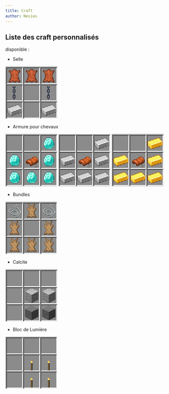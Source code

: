 ```yaml
---
title: Craft
author: Nesios
---
```


## Liste des craft personnalisés

disponible :

- Selle

![craft selle](/img/craft/saddle_craft.png)

- Armure pour chevaux

![craft armure diamant](/img/craft/diamond_armor_craft.png)
![craft armure fer](/img/craft/iron_armor_craft.png)
![craft armure or](/img/craft/gold_armor_craft.png)


- Bundles

![craft bundle](/img/craft/bundle_craft.png)

- Calcite

![craft calcite](/img/craft/calcite_craft.png)

- Bloc de Lumière

![craft light](/img/craft/light_craft.png)
